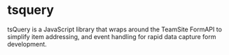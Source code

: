 tsquery
=======

tsQuery is a JavaScript library that wraps around the TeamSite FormAPI to simplify item addressing, and event handling for rapid data capture form development.